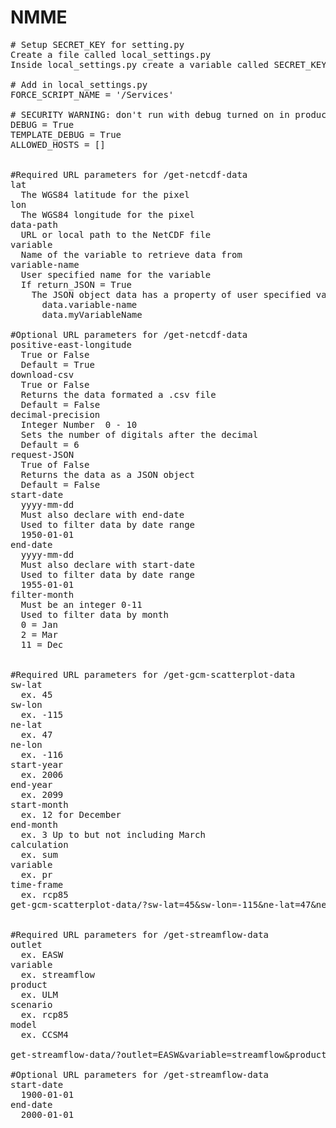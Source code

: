 # NMME
<pre>
# Setup SECRET_KEY for setting.py
Create a file called local_settings.py
Inside local_settings.py create a variable called SECRET_KEY and assign a string (long, random key).

# Add in local_settings.py
FORCE_SCRIPT_NAME = '/Services'

# SECURITY WARNING: don't run with debug turned on in production!
DEBUG = True
TEMPLATE_DEBUG = True
ALLOWED_HOSTS = []


#Required URL parameters for /get-netcdf-data
lat
  The WGS84 latitude for the pixel
lon
  The WGS84 longitude for the pixel
data-path
  URL or local path to the NetCDF file
variable
  Name of the variable to retrieve data from
variable-name
  User specified name for the variable
  If return_JSON = True 
    The JSON object data has a property of user specified variable name
      data.variable-name
      data.myVariableName

#Optional URL parameters for /get-netcdf-data
positive-east-longitude
  True or False
  Default = True
download-csv
  True or False
  Returns the data formated a .csv file
  Default = False
decimal-precision
  Integer Number  0 - 10
  Sets the number of digitals after the decimal
  Default = 6
request-JSON
  True of False
  Returns the data as a JSON object
  Default = False
start-date
  yyyy-mm-dd
  Must also declare with end-date
  Used to filter data by date range
  1950-01-01
end-date
  yyyy-mm-dd
  Must also declare with start-date
  Used to filter data by date range
  1955-01-01
filter-month
  Must be an integer 0-11
  Used to filter data by month
  0 = Jan
  2 = Mar
  11 = Dec


#Required URL parameters for /get-gcm-scatterplot-data
sw-lat
  ex. 45
sw-lon
  ex. -115
ne-lat
  ex. 47
ne-lon
  ex. -116
start-year
  ex. 2006
end-year
  ex. 2099
start-month
  ex. 12 for December
end-month
  ex. 3 Up to but not including March
calculation
  ex. sum
variable
  ex. pr
time-frame
  ex. rcp85
get-gcm-scatterplot-data/?sw-lat=45&sw-lon=-115&ne-lat=47&ne-lon=-116&start-year=2006&end-year=2099&start-month=11&end-month=2&calculation=sum&variable=precipitation&time-frame=rcp85


#Required URL parameters for /get-streamflow-data
outlet
  ex. EASW 
variable
  ex. streamflow
product
  ex. ULM
scenario
  ex. rcp85
model
  ex. CCSM4

get-streamflow-data/?outlet=EASW&variable=streamflow&product=ULM&scenario=rcp85&model=CCSM4

#Optional URL parameters for /get-streamflow-data
start-date
  1900-01-01
end-date
  2000-01-01

</pre>